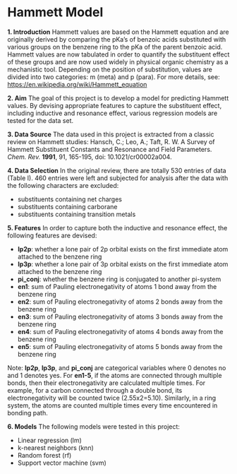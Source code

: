 # Hammett Model
**1. Introduction**
Hammett values are based on the Hammett equation and are originally derived by comparing the pKa’s of benzoic acids substituted with various groups on the benzene ring to the pKa of the parent benzoic acid.  Hammett values are now tabulated in order to quantify the substituent effect of these groups and are now used widely in physical organic chemistry as a mechanistic tool.  Depending on the position of substitution, values are divided into two categories: m (meta) and p (para).  For more details, see: https://en.wikipedia.org/wiki/Hammett_equation

**2. Aim**
The goal of this project is to develop a model for predicting Hammett values.  By devising appropriate features to capture the substituent effect, including inductive and resonance effect, various regression models are tested for the data set.

**3. Data Source**
The data used in this project is extracted from a classic review on Hammett studies: Hansch, C.; Leo, A.; Taft, R. W. A Survey of Hammett Substituent Constants and Resonance and Field Parameters. *Chem. Rev.* **1991**, 91, 165-195, doi: 10.1021/cr00002a004.

**4. Data Selection**
In the original review, there are totally 530 entries of data (Table I).  460 entries were left and subjected for analysis after the data with the following characters are excluded:
+ substituents containing net charges
+ substituents containing carborane 
+ substituents containing transition metals



**5. Features**
In order to capture both the inductive and resonance effect, the following features are devised: 
+ **lp2p**: whether a lone pair of 2p orbital exists on the first immediate atom attached to the benzene ring
+ **lp3p**: whether a lone pair of 3p orbital exists on the first immediate atom attached to the benzene ring
+ **pi_conj**: whether the benzene ring is conjugated to another pi-system
+ **en1**: sum of Pauling electronegativity of atoms 1 bond away from the benzene ring
+ **en2**: sum of Pauling electronegativity of atoms 2 bonds away from the benzene ring
+ **en3**: sum of Pauling electronegativity of atoms 3 bonds away from the benzene ring
+ **en4**: sum of Pauling electronegativity of atoms 4 bonds away from the benzene ring
+ **en5**: sum of Pauling electronegativity of atoms 5 bonds away from the benzene ring

Note: **lp2p**, **lp3p**, and **pi_conj** are categorical variables where 0 denotes no and 1 denotes yes.  For **en1-5**, if the atoms are connected through multiple bonds, then their electronegativity are calculated multiple times.  For example, for a carbon connected through a double bond, its electronegativity will be counted twice (2.55x2=5.10).  Similarly, in a ring system, the atoms are counted multiple times every time encountered in bonding path.

**6. Models**
The following models were tested in this project:
+ Linear regression (lm)
+ k-nearest neighbors (knn)
+ Random forest (rf)
+ Support vector machine (svm)
